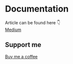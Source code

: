 # Documentation

Article can be found here 👇 </br>
<a href="https://wanuja18.medium.com/firebase-authentication-with-custom-node-js-express-backend-2ae9c04571b5">Medium</a>

## Support me
<a href="https://www.buymeacoffee.com/wanuja18">Buy me a coffee</a>

